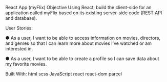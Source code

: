 React App (myFlix)
Objective
Using React, build the client-side for an application called myFlix based on its existing server-side code (REST API and database).

User Stories:

● As a user, I want to be able to access information on movies, directors, and genres so that I can learn more about movies I’ve watched or am interested in.

● As a user, I want to be able to create a profile so I can save data about my favorite movies.

Built With:
html
scss
JavaScript
react
react-dom
parcel
